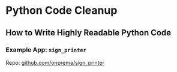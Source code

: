 # Python Code Cleanup

## How to Write Highly Readable Python Code

### Example App: `sign_printer`

Repo: [github.com/onprema/sign_printer](https://github.com/onprema/sign_printer)
